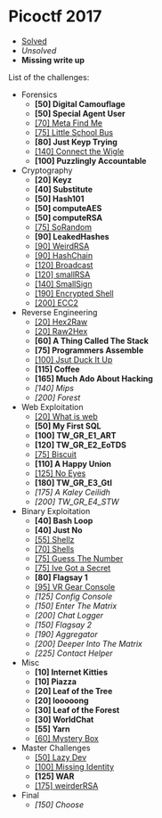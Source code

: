 # Picoctf 2017

* [Solved](https://github.com/diogoaj/ctf-writeups/tree/master/2017/picoctf)
* *Unsolved*
* **Missing write up**

List of the challenges:

* Forensics
	* **[50] Digital Camouflage**
	* **[50] Special Agent User**
	* [[70] Meta Find Me](https://github.com/diogoaj/ctf-writeups/tree/master/2017/picoctf/forensics/MetaFindMe-70)
	* [[75] Little School Bus](https://github.com/diogoaj/ctf-writeups/tree/master/2017/picoctf/forensics/LittleSchoolBus-75)
	* **[80] Just Keyp Trying**
	* [[140] Connect the Wigle](https://github.com/diogoaj/ctf-writeups/tree/master/2017/picoctf/forensics/ConnectTheWigle-140)
	* **[100] Puzzlingly Accountable**
* Cryptography
	* **[20] Keyz**
	* **[40] Substitute**
	* **[50] Hash101**
	* **[50] computeAES**
	* **[50] computeRSA**
	* [[75] SoRandom](https://github.com/diogoaj/ctf-writeups/tree/master/2017/picoctf/cryptography/SoRandom-75)
	* **[90] LeakedHashes**
	* [[90] WeirdRSA](https://github.com/diogoaj/ctf-writeups/tree/master/2017/picoctf/cryptography/WeirdRSA-90)
	* [[90] HashChain](https://github.com/diogoaj/ctf-writeups/tree/master/2017/picoctf/cryptography/HashChain-90)
	* [[120] Broadcast](https://github.com/diogoaj/ctf-writeups/tree/master/2017/picoctf/cryptography/Broadcast-120)
	* [[120] smallRSA](https://github.com/diogoaj/ctf-writeups/tree/master/2017/picoctf/cryptography/smallRSA-120)
	* [[140] SmallSign](https://github.com/diogoaj/ctf-writeups/tree/master/2017/picoctf/cryptography/smallSign-140)
	* [[190] Encrypted Shell](https://github.com/diogoaj/ctf-writeups/tree/master/2017/picoctf/cryptography/EncryptedShell-190)
	* [[200] ECC2](https://github.com/diogoaj/ctf-writeups/tree/master/2017/picoctf/cryptography/ECC2-200)
* Reverse Engineering
	* [[20] Hex2Raw](https://github.com/diogoaj/ctf-writeups/tree/master/2017/picoctf/reverse-engineering/Hex2Raw-20)
	* [[20] Raw2Hex](https://github.com/diogoaj/ctf-writeups/tree/master/2017/picoctf/reverse-engineering/Raw2Hex-20)
	* **[60] A Thing Called The Stack**
	* **[75] Programmers Assemble**
	* [[100] Jsut Duck It Up](https://github.com/diogoaj/ctf-writeups/tree/master/2017/picoctf/reverse-engineering/JSutDuckItUp-100)
	* **[115] Coffee**
	* **[165] Much Ado About Hacking**
	* *[140] Mips*
	* *[200] Forest*
* Web Exploitation
	* [[20] What is web](https://github.com/diogoaj/ctf-writeups/tree/master/2017/picoctf/web-exploitation/WhatIsWeb-20)
	* **[50] My First SQL**
	* **[100] TW_GR_E1_ART**
	* **[120] TW_GR_E2_EoTDS**
	* [[75] Biscuit](https://github.com/diogoaj/ctf-writeups/tree/master/2017/picoctf/web-exploitation/Biscuit-75)
	* **[110] A Happy Union**
	* [[125] No Eyes](https://github.com/diogoaj/ctf-writeups/tree/master/2017/picoctf/web-exploitation/NoEyes-125)
	* **[180] TW_GR_E3_GtI**
	* *[175] A Kaley Ceilidh*
	* *[200] TW_GR_E4_STW*
* Binary Exploitation
	* **[40] Bash Loop**
	* **[40] Just No**
	* [[55] Shellz](https://github.com/diogoaj/ctf-writeups/tree/master/2017/picoctf/binary-exploitation/Shellz-55)
	* [[70] Shells](https://github.com/diogoaj/ctf-writeups/tree/master/2017/picoctf/binary-exploitation/Shells-70)
	* [[75] Guess The Number](https://github.com/diogoaj/ctf-writeups/tree/master/2017/picoctf/binary-exploitation/GuessTheNumber-75)
	* [[75] Ive Got a Secret](https://github.com/diogoaj/ctf-writeups/tree/master/2017/picoctf/binary-exploitation/IveGotASecret-75)
	* **[80] Flagsay 1**
	* [[95] VR Gear Console](https://github.com/diogoaj/ctf-writeups/tree/master/2017/picoctf/binary-exploitation/VRGearConsole-95)
	* *[125] Config Console*
	* *[150] Enter The Matrix*
	* *[200] Chat Logger*
	* *[150] Flagsay 2*
	* *[190] Aggregator*
	* *[200] Deeper Into The Matrix*
	* *[225] Contact Helper*
* Misc
	* **[10] Internet Kitties**
	* **[10] Piazza**
	* **[20] Leaf of the Tree**
	* **[20] looooong**
	* **[30] Leaf of the Forest**
	* **[30] WorldChat**
	* **[55] Yarn**
	* [[60] Mystery Box](https://github.com/diogoaj/ctf-writeups/tree/master/2017/picoctf/misc/MysteryBox-60)
* Master Challenges
	* [[50] Lazy Dev](https://github.com/diogoaj/ctf-writeups/tree/master/2017/picoctf/master-challenges/LazyDev-50)
	* [[100] Missing Identity](https://github.com/diogoaj/ctf-writeups/tree/master/2017/picoctf/master-challenges/MissingIdentity-100)
	* **[125] WAR**
	* [[175] weirderRSA](https://github.com/diogoaj/ctf-writeups/tree/master/2017/picoctf/master-challenges/weirderRSA-175)
* Final
	* *[150] Choose*























